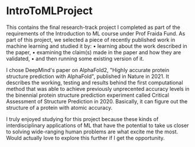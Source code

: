 # IntroToMLProject
This contains the final research-track project I completed as part of the requirements of the Introduction to ML course under Prof Fraida Fund. As part of this project, we selected a piece of recently published work in machine learning and studied it by:
•	learning about the work described in the paper,
•	examining the claim(s) made in the paper and how they are validated,
•	and then running some existing version of it.

I chose DeepMind's paper on AlphaFold2, "Highly accurate protein structure prediction with AlphaFold", published in Nature in 2021. It describes the working, testing and results behind the first computational method that was able to achieve previously unprecented accuracy levels in the binennial protein structure prediction experiment called Critical Assessment of Structure Prediction in 2020. Basically, it can figure out the structure of a protein with atomic accuracy. 

I truly enjoyed studying for this project because these kinds of interdisciplinary applications of ML that have the potential to take us closer to solving wide-ranging human problems are what excite me the most. Would actually love to explore this further if I get the opportunity.
